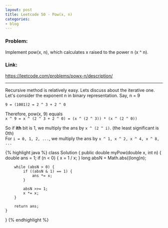 ```yaml
---
layout: post
title: Leetcode 50 - Pow(x, n)
categories:
- blog
---
```


### Problem:
Implement pow(x, n), which calculates x raised to the power n (x ^ n).  
### Link:
<https://leetcode.com/problems/powx-n/description/>

---
Recursive method is relatively easy. Lets discuss about the iterative one.  
Let's consider the exponent n in binary representation. Say, n = 9

`9 = (1001)2 = 2 ^ 3 + 2 ^ 0`

Therefore, pow(x, 9) equals  
`x ^ 9 = x ^ (2 ^ 3 + 2 ^ 0) = (x ^ (2 ^ 3)) * (x ^ (2 ^ 0))`    

So if **ith** bit is 1, we multiply the ans by `x ^ (2 ^ i)`. (the least significant is 0th)   
For `i = 0, 1, 2, ...`, we multiply the ans by `x ^ 1, x ^ 2, x ^ 4, x ^ 8, ...`

{% highlight java %}
class Solution {
    public double myPow(double x, int n) {
        double ans = 1;
        if (n < 0) {
            x = 1 / x;
        }
        long absN = Math.abs((long)n);
        
        while (absN > 0) {
            if ((absN & 1) == 1) {
                ans *= x;
            }
            
            absN >>= 1;
            x *= x;
        }
        
        return ans;
    }
}
{% endhighlight %}
